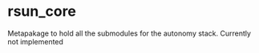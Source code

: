 # rsun_core
Metapakage to hold all the submodules for the autonomy stack. Currently not implemented
